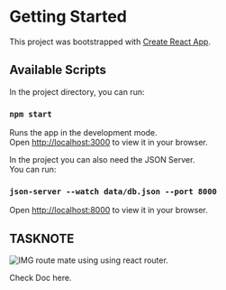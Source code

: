 # Getting Started

This project was bootstrapped with [Create React App](https://github.com/facebook/create-react-app).

## Available Scripts

In the project directory, you can run:

### `npm start`

Runs the app in the development mode.\
Open [http://localhost:3000](http://localhost:3000) to view it in your browser.

In the project you can also need the JSON Server.\
You can run:

### `json-server --watch data/db.json --port 8000`

Open [http://localhost:8000](http://localhost:8000) to view it in your browser.

## TASKNOTE
![IMG](?)
route mate using using react router.

Check Doc here.